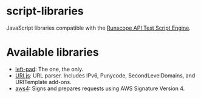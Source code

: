 # script-libraries
JavaScript libraries compatible with the [Runscope API Test Script Engine](https://www.runscope.com/docs/api-testing/scripts).


# Available libraries

- [left-pad](https://github.com/stevemao/left-pad): The one, the only.
- [URI.js](https://medialize.github.io/URI.js): URL parser. Includes IPv6, Punycode, SecondLevelDomains, and URITemplate add-ons.
- [aws4](https://github.com/mhart/aws4): Signs and prepares requests using AWS Signature Version 4.